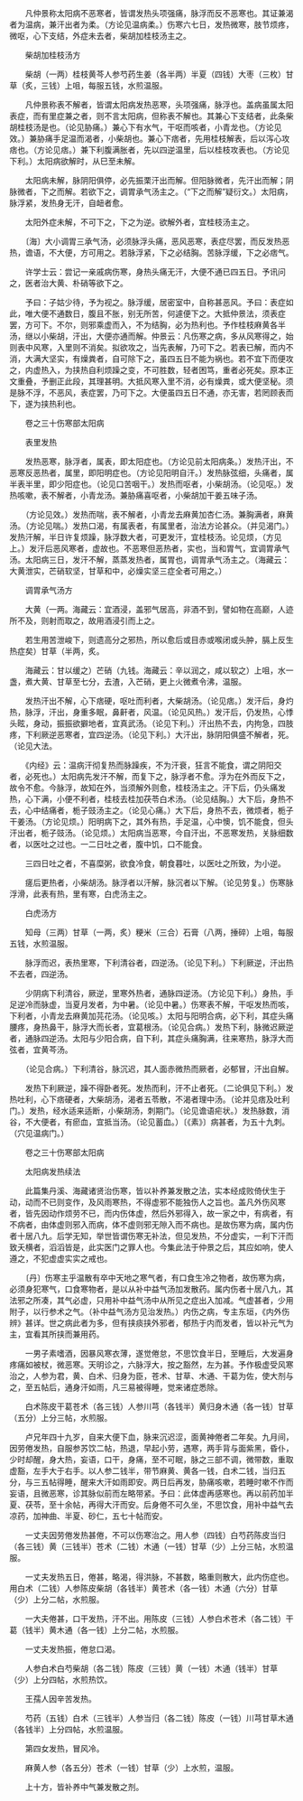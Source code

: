 <!-- { "loadSidebar": true } -->
　　凡仲景称太阳病不恶寒者，皆谓发热头项强痛，脉浮而反不恶寒也。其证兼渴者为温病，兼汗出者为柔。（方论见温病柔。）伤寒六七日，发热微寒，肢节烦疼，微呕，心下支结，外症未去者，柴胡加桂枝汤主之。

　　柴胡加桂枝汤方

　　柴胡（一两）桂枝黄芩人参芍药生姜（各半两）半夏（四钱）大枣（三枚）甘草（炙，三钱）上咀，每服五钱，水煎温服。

　　凡仲景称表不解者，皆谓太阳病发热恶寒，头项强痛，脉浮也。盖病虽属太阳表症，而有里症兼之者，则不言太阳病，但称表不解也。其兼心下支结者，此条柴胡桂枝汤是也。（论见胁痛。）兼心下有水气，干呕而咳者，小青龙也。（方论见效。）兼胁痛手足温而渴者，小柴胡也。兼心下痞者，先用桂枝解表，后以泻心攻痞也。（方论见痞。）兼下利腹满胀者，先以四逆温里，后以桂枝攻表也。（方论见下利。）太阳病欲解时，从巳至未解。

　　太阳病未解，脉阴阳俱停，必先振栗汗出而解。但阳脉微者，先汗出而解；阴脉微者，下之而解。若欲下之，调胃承气汤主之。（“下之而解”疑衍文。）太阳病，脉浮紧，发热身无汗，自衄者愈。

　　太阳外症未解，不可下之，下之为逆。欲解外者，宜桂枝汤主之。

　　〔海〕大小调胃三承气汤，必须脉浮头痛，恶风恶寒，表症尽罢，而反发热恶热，谵语，不大便，方可用之。若脉浮紧，下之必结胸。苦脉浮缓，下之必痞气。

　　许学士云：尝记一亲戚病伤寒，身热头痛无汗，大便不通已四五日。予讯问之，医者治大黄、朴硝等欲下之。

　　予曰：子姑少待，予为视之。脉浮缓，居密室中，自称甚恶风。予曰：表症如此，唯大便不通数日，腹且不胀，别无所苦，何遽便下之。大抵仲景法，须表症罢，方可下。不尔，则邪乘虚而入，不为结胸，必为热利也。予作桂枝麻黄各半汤，继以小柴胡，汗出，大便亦通而解。仲景云：凡伤寒之病，多从风寒得之，始则表中风寒，入里则不消矣。拟欲攻之，当先表解，乃可下之。若表已解，而内不消，大满大坚实，有燥粪者，自可除下之，虽四五日不能为祸也。若不宜下而便攻之，内虚热入，为挟热自利烦躁之变，不可胜数，轻者困笃，重者必死矣。原本正文重叠，予删正此段，其理甚明。大抵风寒入里不消，必有燥粪，或大便坚秘。须是脉不浮，不恶风，表症罢，乃可下之。大便虽四五日不通，亦无害，若罔顾表而下，遂为挟热利也。

　　卷之三十伤寒部太阳病

　　表里发热

　　发热恶寒，脉浮者，属表，即太阳症也。（方论见前太阳病条。）发热汗出，不恶寒反恶热者，属里，即阳明症也。（方论见阳明自汗。）发热脉弦细，头痛者，属半表半里，即少阳症也。（论见口苦咽干。）发热而呕者，小柴胡汤。（论见呕。）发热咳嗽，表不解者，小青龙汤。兼胁痛喜呕者，小柴胡加干姜五味子汤。

　　（方论见效。）发热而喘，表不解者，小青龙去麻黄加杏仁汤。兼胸满者，麻黄汤。（方论见喘。）发热口渴，有属表者，有属里者，治法方论甚众。（并见渴门。）发热汗解，半日许复烦躁，脉浮数大者，可更发汗，宜桂枝汤。论见烦，（方见上。）发汗后恶风寒者，虚故也。不恶寒但恶热者，实也，当和胃气，宜调胃承气汤。太阳病三日，发汗不解，蒸蒸发热者，属胃也，调胃承气汤主之。（海藏云：大黄泄实，芒硝软坚，甘草和中，必燥实坚三症全者可用之。）

　　调胃承气汤方

　　大黄（一两。海藏云：宜酒浸，盖邪气居高，非酒不到，譬如物在高巅，人迹所不及，则射而取之，故用酒浸引而上之。

　　若生用苦泄峻下，则遗高分之邪热，所以愈后或目赤或喉闭或头肿，膈上反生热症矣）甘草（半两，炙。

　　海藏云：甘以缓之）芒硝（九钱。海藏云：辛以润之，咸以软之）上咀，水一盏，煮大黄、甘草至七分，去渣，入芒硝，更上火微煮令沸，温服。

　　发热汗出不解，心下痞硬，呕吐而利者，大柴胡汤。（论见痞。）发汗后，身灼热，脉浮，汗出，身重多眠，鼻鼾者，风温。（论见风热。）发汗后，仍发热，心悸头眩，身动，振振欲擗地者，宜真武汤。（论见下利。）汗出热不去，内拘急，四肢疼，下利厥逆恶寒者，宜四逆汤。（论见下利。）大汗出，脉阴阳俱盛不解者，死。（论见大法。

　　《内经》云：温病汗彻复热而脉躁疾，不为汗衰，狂言不能食，谓之阴阳交者，必死也。）太阳病先发汗不解，而复下之，脉浮者不愈。浮为在外而反下之，故令不愈。今脉浮，故知在外，当须解外则愈，桂枝汤主之。汗下后，仍头痛发热，心下满，小便不利者，桂枝去桂加茯苓白术汤。（论见结胸。）大下后，身热不去，心中结痛者，栀子豉汤主之。（论见心痛。）大下后，身热不去，微烦者，栀子干姜汤。（方论见烦。）阳明病下之，其外有热，手足温，心中懊，饥不能食，但头汗出者，栀子豉汤。（论见烦。）太阳病当恶寒，今自汗出，不恶寒发热，关脉细数者，以医吐之过也。一二日吐之者，腹中饥，口不能食。

　　三四日吐之者，不喜糜粥，欲食冷食，朝食暮吐，以医吐之所致，为小逆。

　　瘥后更热者，小柴胡汤。脉浮者以汗解，脉沉者以下解。（论见劳复。）伤寒脉浮滑，此表有热，里有寒，白虎汤主之。

　　白虎汤方

　　知母（三两）甘草（一两，炙）粳米（三合）石膏（八两，捶碎）上咀，每服五钱，水煎温服。

　　脉浮而迟，表热里寒，下利清谷者，四逆汤。（论见下利。）下利厥逆，汗出热不去者，四逆汤。

　　少阴病下利清谷，厥逆，里寒外热者，通脉四逆汤。（方论见下利。）身热，手足逆冷而脉虚，当夏月发者，为中暑。（论见中暑。）伤寒表不解，干呕发热而咳，下利者，小青龙去麻黄加芫花汤。（论见咳。）太阳与阳明合病，必下利，其症头痛腰疼，身热鼻干，脉浮大而长者，宜葛根汤。（论见合病。）发热下利，脉微迟厥逆者，通脉四逆汤。太阳与少阳合病，自下利，其症头痛胸满，往来寒热，脉浮大而弦者，宜黄芩汤。

　　（论见合病。）下利清谷，脉沉迟，其人面赤微热而厥者，必郁冒，汗出自解。

　　发热下利厥逆，躁不得卧者死。发热而利，汗不止者死。（二论俱见下利。）发热吐利，心下痞硬者，大柴胡汤，渴者五苓散，不渴者理中汤。（论并见痞及吐利门。）发热，经水适来适断，小柴胡汤，刺期门。（论见谵语疟状。）发热脉数，消谷，不大便者，有瘀血，宜抵当汤。（论见蓄血。）〔《素》〕病甚者，为五十九刺。（穴见温病门。）

　　卷之三十伤寒部太阳病

　　太阳病发热续法

　　此篇集丹溪、海藏诸贤治伤寒，皆以补养兼发散之法，实本经成败倚伏生于动，动而不已则变作，及风雨寒热，不得虚邪不能独伤人之旨也。盖凡外伤风寒者，皆先因动作烦劳不已，而内伤体虚，然后外邪得入，故一家之中，有病者，有不病者，由体虚则邪入而病，体不虚则邪无隙入而不病也。是故伤寒为病，属内伤者十居八九。后学无知，举世皆谓伤寒无补法，但见发热，不分虚实，一利下汗而致夭横者，滔滔皆是，此实医门之罪人也。今集此法于仲景之后，其应如响，使人遵之，不犯虚虚实实之戒也。

　　〔丹〕伤寒主乎温散有卒中天地之寒气者，有口食生冷之物者，故伤寒为病，必须身犯寒气，口食寒物者，是以从补中益气汤加发散药。属内伤者十居八九，其法邪之所凑，其气必虚，只用补中益气汤中从所见之症出入加减。气虚甚者，少用附子，以行参术之气。（补中益气汤方见治发热。）内伤之病，专主东垣，《内外伤辨》甚详。世之病此者为多，但有挟痰挟外邪者，郁热于内而发者，皆以补元气为主，宜看其所挟而兼用药。

　　一男子素嗜酒，因暴风寒衣薄，遂觉倦怠，不思饮食半日，至睡后，大发遍身疼痛如被杖，微恶寒。天明诊之，六脉浮大，按之豁然，左为甚。予作极虚受风寒治之，人参为君，黄、白术、归身为臣，苍术、甘草、木通、干葛为佐，使大剂与之，至五帖后，通身汗如雨，凡三易被得睡，觉来诸症悉除。

　　白术陈皮干葛苍术（各三钱）人参川芎（各钱半）黄归身木通（各一钱）甘草（五分）上分三帖，水煎服。

　　卢兄年四十九岁，自来大便下血，脉来沉迟涩，面黄神倦者二年矣。九月间，因劳倦发热，自服参苏饮二帖，热退，早起小劳，遇寒，两手背与面紫黑，昏仆，少时却醒，身大热，妄语，口干，身痛，至不可眠，脉之三部不调，微带数，重取虚豁，左手大于右手。以人参二钱半，带节麻黄、黄各一钱，白术二钱，当归五分，与三五帖得睡，醒来大汗如雨即安。两日后再发，胁痛咳嗽，若睡时嗽不作而妄语，且微恶寒，诊其脉似前而左略带紧。予曰：此体虚再感寒也。再以前药加半夏、茯苓，至十余帖，再得大汗而安。后身倦不可久坐，不思饮食，用补中益气去凉药，加神曲、半夏、砂仁，五七十帖而安。

　　一丈夫因劳倦发热甚倦，不可以伤寒治之。用人参（四钱）白芍药陈皮当归（各三钱）黄（三钱半）苍术（二钱）木通（一钱）甘草（少）上分三帖，水煎温服。

　　一丈夫发热五日，倦甚，略渴，得洪脉，不甚数，略重则散大，此内伤症也。用白术（二钱）人参陈皮柴胡（各钱半）黄苍术（各一钱）木通（六分）甘草（少）上分二帖，水煎服。

　　一大夫倦甚，口干发热，汗不出。用陈皮（三钱）人参白术苍术（各二钱）干葛（钱半）黄木通（各一钱）上分二帖，水煎服。

　　一丈夫发热振，倦怠口渴。

　　人参白术白芍柴胡（各二钱）陈皮（三钱）黄（一钱）木通（钱半）甘草（少）上分四帖，水煎热饮。

　　王孺人因辛苦发热。

　　芍药（五钱）白术（三钱半）人参当归（各二钱）陈皮（一钱）川芎甘草木通（各钱半）上分四帖，水煎温服。

　　第四女发热，冒风冷。

　　麻黄人参（各五分）苍术（一钱）甘草（少）上水煎，温服。

　　上十方，皆补养中气兼发散之剂。

